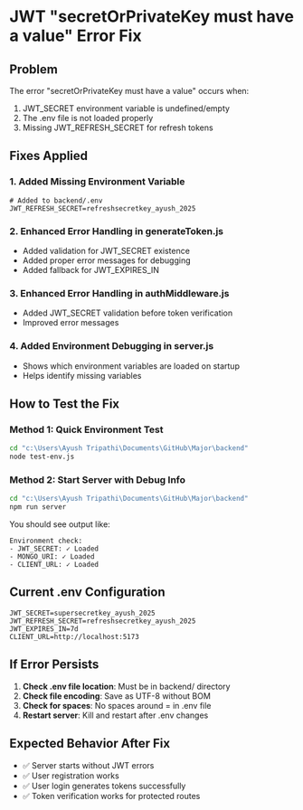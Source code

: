 # JWT "secretOrPrivateKey must have a value" Error Fix

## Problem
The error "secretOrPrivateKey must have a value" occurs when:
1. JWT_SECRET environment variable is undefined/empty
2. The .env file is not loaded properly
3. Missing JWT_REFRESH_SECRET for refresh tokens

## Fixes Applied

### 1. Added Missing Environment Variable
```env
# Added to backend/.env
JWT_REFRESH_SECRET=refreshsecretkey_ayush_2025
```

### 2. Enhanced Error Handling in generateToken.js
- Added validation for JWT_SECRET existence
- Added proper error messages for debugging
- Added fallback for JWT_EXPIRES_IN

### 3. Enhanced Error Handling in authMiddleware.js
- Added JWT_SECRET validation before token verification
- Improved error messages

### 4. Added Environment Debugging in server.js
- Shows which environment variables are loaded on startup
- Helps identify missing variables

## How to Test the Fix

### Method 1: Quick Environment Test
```bash
cd "c:\Users\Ayush Tripathi\Documents\GitHub\Major\backend"
node test-env.js
```

### Method 2: Start Server with Debug Info
```bash
cd "c:\Users\Ayush Tripathi\Documents\GitHub\Major\backend"
npm run server
```

You should see output like:
```
Environment check:
- JWT_SECRET: ✓ Loaded
- MONGO_URI: ✓ Loaded  
- CLIENT_URL: ✓ Loaded
```

## Current .env Configuration
```env
JWT_SECRET=supersecretkey_ayush_2025
JWT_REFRESH_SECRET=refreshsecretkey_ayush_2025
JWT_EXPIRES_IN=7d
CLIENT_URL=http://localhost:5173
```

## If Error Persists

1. **Check .env file location**: Must be in backend/ directory
2. **Check file encoding**: Save as UTF-8 without BOM
3. **Check for spaces**: No spaces around = in .env file
4. **Restart server**: Kill and restart after .env changes

## Expected Behavior After Fix
- ✅ Server starts without JWT errors
- ✅ User registration works
- ✅ User login generates tokens successfully
- ✅ Token verification works for protected routes